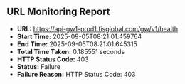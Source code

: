 ## URL Monitoring Report

- **URL:** https://api-gw1-prod1.fisglobal.com/gw/v1/health
- **Start Time:** 2025-09-05T08:21:01.459764
- **End Time:** 2025-09-05T08:21:01.645315
- **Total Time Taken:** 0.185551 seconds
- **HTTP Status Code:** 403
- **Status:** Failure
- **Failure Reason:** HTTP Status Code: 403
